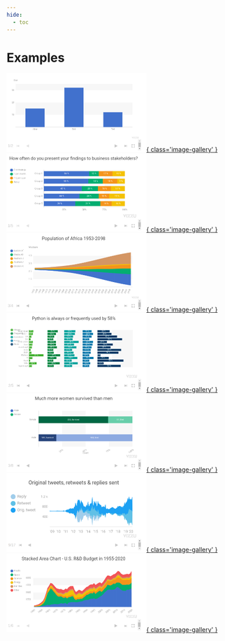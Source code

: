 ```yaml
---
hide:
  - toc
---
```


# Examples
<script src="../assets/javascripts/thumbs.js"></script>
[![_basic](./_basic.png){ class='image-gallery' }](./_basic.ipynb)
[![linkedinpoll](./linkedinpoll.png){ class='image-gallery' }](./linkedinpoll.ipynb)
[![population](./population.png){ class='image-gallery' }](./population.ipynb)
[![proglangs](./proglangs.png){ class='image-gallery' }](./proglangs.ipynb)
[![titanic](./titanic.png){ class='image-gallery' }](./titanic.ipynb)
[![trumptwitter](./trumptwitter.png){ class='image-gallery' }](./trumptwitter.ipynb)
[![usbudget](./usbudget.png){ class='image-gallery' }](./usbudget.ipynb)
